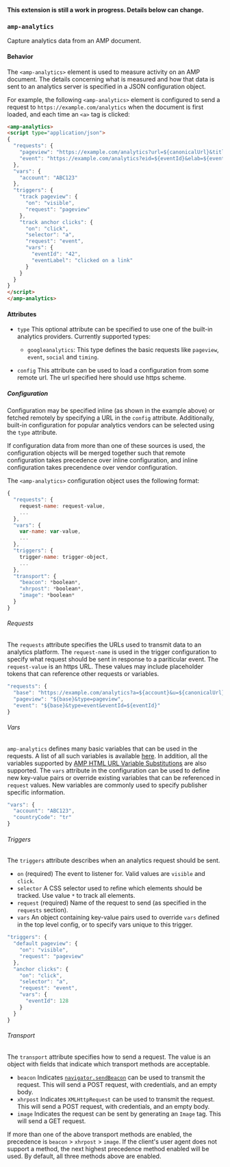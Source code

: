 <!---
Copyright 2015 The AMP HTML Authors. All Rights Reserved.

Licensed under the Apache License, Version 2.0 (the "License");
you may not use this file except in compliance with the License.
You may obtain a copy of the License at

      http://www.apache.org/licenses/LICENSE-2.0

Unless required by applicable law or agreed to in writing, software
distributed under the License is distributed on an "AS-IS" BASIS,
WITHOUT WARRANTIES OR CONDITIONS OF ANY KIND, either express or implied.
See the License for the specific language governing permissions and
limitations under the License.
-->

**This extension is still a work in progress. Details below can change.**

### <a name="amp-analytics"></a>`amp-analytics`

Capture analytics data from an AMP document.

#### <a name="behavior"></a>Behavior

The `<amp-analytics>` element is used to measure activity on an AMP document. The details concerning what is measured and how
that data is sent to an analytics server is specified in a JSON configuration object.

For example, the following `<amp-analytics>` element is configured to send a request to `https://example.com/analytics`
when the document is first loaded, and each time an `<a>` tag is clicked:

```html
<amp-analytics>
<script type="application/json">
{
  "requests": {
    "pageview": "https://example.com/analytics?url=${canonicalUrl}&title=${title}&acct=${account}",
    "event": "https://example.com/analytics?eid=${eventId}&elab=${eventLabel}&acct=${account}"
  },
  "vars": {
    "account": "ABC123"
  },
  "triggers": {
    "track pageview": {
      "on": "visible",
      "request": "pageview"
    },
    "track anchor clicks": {
      "on": "click",
      "selector": "a",
      "request": "event",
      "vars": {
        "eventId": "42",
        "eventLabel": "clicked on a link"
      }
    }
  }
}
</script>
</amp-analytics>
```

#### <a name="attributes"></a>Attributes

  - `type` This optional attribute can be specified to use one of the built-in analytics providers. Currently supported types:
    - `googleanalytics`: This type defines the basic requests like `pageview`,  `event`, `social` and `timing`.

  - `config` This attribute can be used to load a configuration from some remote url. The url specified here should use https scheme.

##### Configuration

Configuration may be specified inline (as shown in the example above) or fetched remotely by specifying a URL in the
`config` attribute. Additionally, built-in configuration for popular analytics vendors can be selected using
the `type` attribute.

If configuration data from more than one of these sources is used, the configuration objects will
be merged together such that remote configuration takes precedence over inline configuration, and inline configuration
takes precendence over vendor configuration.

The `<amp-analytics>` configuration object uses the following format:

```javascript
{
  "requests": {
    request-name: request-value,
    ...
  },
  "vars": {
    var-name: var-value,
    ...
  },
  "triggers": {
    trigger-name: trigger-object,
    ...
  },
  "transport": {
    "beacon": *boolean*,
    "xhrpost": *boolean*,
    "image": *boolean*
  }
}
```
###### Requests
The `requests` attribute specifies the URLs used to transmit data to an analytics platform. The `request-name` is used
in the trigger configuration to specify what request should be sent in response to a pariticular event. The `request-value`
is an https URL. These values may include placeholder tokens that can reference other requests or variables.

```javascript
"requests": {
  "base": "https://example.com/analytics?a=${account}&u=${canonicalUrl}&t=${title}",
  "pageview": "${base}&type=pageview",
  "event": "${base}&type=event&eventId=${eventId}"
}
```

###### Vars
`amp-analytics` defines many basic variables that can be used in the requests. A list of all such variables is available [here](./analytics-vars.md). In addition, all the variables supported by [AMP HTML URL Variable Substitutions](../../spec/amp-var-substitutions.md) are also supported. The `vars` attribute in the configuration can be used to define new key-value pairs or override existing variables that can be referenced in `request` values. New variables are commonly used to specify publisher specific information.

```javascript
"vars": {
  "account": "ABC123",
  "countryCode": "tr"
}
```

###### Triggers
The `triggers` attribute describes when an analytics request should be sent.

  - `on` (required) The event to listener for. Valid values are `visible` and `click`.
  - `selector` A CSS selector used to refine which elements should be tracked. Use value `*` to track all elements.
  - `request` (required) Name of the request to send (as specified in the `requests` section).
  - `vars` An object containing key-value pairs used to override `vars` defined in the top level config, or to specify
    vars unique to this trigger.

```javascript
"triggers": {
  "default pageview": {
    "on": "visible",
    "request": "pageview"
  },
  "anchor clicks": {
    "on": "click",
    "selector": "a",
    "request": "event",
    "vars": {
      "eventId": 128
    }
  }
}
```

###### Transport
The `transport` attribute specifies how to send a request. The value is an object with fields that
indicate which transport methods are acceptable.

  - `beacon` Indicates [`navigator.sendBeacon`](https://developer.mozilla.org/en-US/docs/Web/API/Navigator/sendBeacon)
     can be used to transmit the request. This will send a POST request, with credentials, and an empty body.
  - `xhrpost` Indicates `XMLHttpRequest` can be used to transmit the request. This will send a POST
     request, with credentials, and an empty body.
  - `image` Indicates the request can be sent by generating an `Image` tag. This will send a GET request.

If more than one of the above transport methods are enabled, the precedence is `beacon` > `xhrpost` > `image`.
If the client's user agent does not support a method, the next highest precedence method enabled will be used.
By default, all three methods above are enabled.


#####


